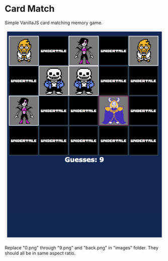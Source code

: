 Card Match
===

Simple VanillaJS card matching memory game.

![screen cap](ipadScreenshot.png)

Replace "0.png" through "9.png" and "back.png" in "images" folder. They should all be in same aspect ratio.